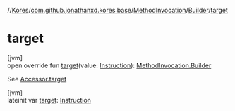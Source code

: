 //[Kores](../../../../index.md)/[com.github.jonathanxd.kores.base](../../index.md)/[MethodInvocation](../index.md)/[Builder](index.md)/[target](target.md)

# target

[jvm]\
open override fun [target](target.md)(value: [Instruction](../../../com.github.jonathanxd.kores/-instruction/index.md)): [MethodInvocation.Builder](index.md)

See [Accessor.target](../../-accessor/target.md)

[jvm]\
lateinit var [target](target.md): [Instruction](../../../com.github.jonathanxd.kores/-instruction/index.md)

